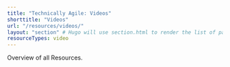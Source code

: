 ```yaml
---
title: "Technically Agile: Videos"
shorttitle: "Videos"
url: "/resources/videos/"
layout: "section" # Hugo will use section.html to render the list of pages
resourceTypes: video
---
```


Overview of all Resources.

